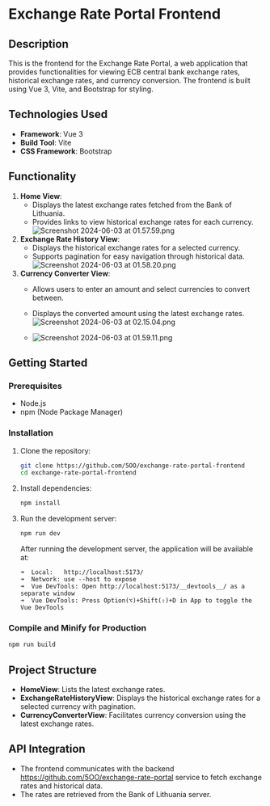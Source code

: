 # Exchange Rate Portal Frontend

## Description

This is the frontend for the Exchange Rate Portal, a web application that provides functionalities for viewing ECB central bank exchange rates, historical exchange rates, and currency conversion. The frontend is built using Vue 3, Vite, and Bootstrap for styling.

## Technologies Used

- **Framework**: Vue 3
- **Build Tool**: Vite
- **CSS Framework**: Bootstrap

## Functionality

1. **Home View**:
    - Displays the latest exchange rates fetched from the Bank of Lithuania.
    - Provides links to view historical exchange rates for each currency.
![Screenshot 2024-06-03 at 01.57.59.png](..%2F..%2F..%2F..%2FUsers%2FKristi%2FDocuments%2Fekraanit%C3%B5mmis%2FScreenshot%202024-06-03%20at%2001.57.59.png)
2. **Exchange Rate History View**:
    - Displays the historical exchange rates for a selected currency.
    - Supports pagination for easy navigation through historical data.
![Screenshot 2024-06-03 at 01.58.20.png](..%2F..%2F..%2F..%2FUsers%2FKristi%2FDocuments%2Fekraanit%C3%B5mmis%2FScreenshot%202024-06-03%20at%2001.58.20.png)
3. **Currency Converter View**:
    - Allows users to enter an amount and select currencies to convert between.
    - Displays the converted amount using the latest exchange rates.
![Screenshot 2024-06-03 at 02.15.04.png](..%2F..%2F..%2F..%2FUsers%2FKristi%2FDocuments%2Fekraanit%C3%B5mmis%2FScreenshot%202024-06-03%20at%2002.15.04.png)

    - ![Screenshot 2024-06-03 at 01.59.11.png](..%2F..%2F..%2F..%2FUsers%2FKristi%2FDocuments%2Fekraanit%C3%B5mmis%2FScreenshot%202024-06-03%20at%2001.59.11.png)
## Getting Started

### Prerequisites

- Node.js
- npm (Node Package Manager)

### Installation

1. Clone the repository:
   ```bash
   git clone https://github.com/5OO/exchange-rate-portal-frontend
   cd exchange-rate-portal-frontend
   ```

2. Install dependencies:
   ```bash
   npm install
   ```

3. Run the development server:
   ```bash
   npm run dev
   ```

   After running the development server, the application will be available at:
   ```
   ➜  Local:   http://localhost:5173/
   ➜  Network: use --host to expose
   ➜  Vue DevTools: Open http://localhost:5173/__devtools__/ as a separate window
   ➜  Vue DevTools: Press Option(⌥)+Shift(⇧)+D in App to toggle the Vue DevTools
   ```
### Compile and Minify for Production

   ```bash
   npm run build
   ```
## Project Structure

- **HomeView**: Lists the latest exchange rates.
- **ExchangeRateHistoryView**: Displays the historical exchange rates for a selected currency with pagination.
- **CurrencyConverterView**: Facilitates currency conversion using the latest exchange rates.

## API Integration

- The frontend communicates with the backend https://github.com/5OO/exchange-rate-portal service to fetch exchange rates and historical data.
- The rates are retrieved from the Bank of Lithuania server.
